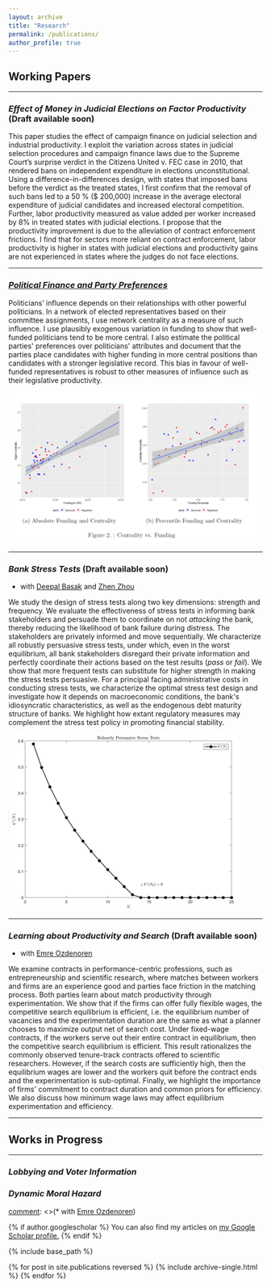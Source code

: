 ```yaml
---
layout: archive
title: "Research"
permalink: /publications/
author_profile: true
---
```


## Working Papers

---
### *Effect of Money in Judicial Elections on Factor Productivity* (Draft available soon) 
 
This paper studies the effect of campaign finance on judicial selection and industrial productivity. I exploit the variation across states in judicial selection procedures and campaign finance laws due to the Supreme Court’s surprise verdict in the Citizens United v. FEC case in 2010, that rendered bans on independent expenditure in elections unconstitutional. Using a difference-in-differences design, with states that imposed bans before the verdict as the treated states, I first confirm that the removal of such bans led to a 50 % ($ 200,000) increase in the average electoral expenditure of judicial candidates and increased electoral competition. Further, labor productivity measured as value added per worker increased by 8% in treated states with judicial elections. I propose that the productivity improvement is due to the alleviation of contract enforcement frictions. I find that for sectors more reliant on contract enforcement, labor productivity is higher in states with judicial elections and productivity gains are not experienced in states where the judges do not face elections.  

---
### [*Political Finance and Party Preferences*](https://papers.ssrn.com/sol3/papers.cfm?abstract_id=4385015) 
 
Politicians’ influence depends on their relationships with other powerful politicians. In a network of elected representatives based on their committee assignments, I use network centrality as a measure of such influence. I use plausibly exogenous variation in funding to show that well-funded politicians tend to be more central. I also estimate the political parties' preferences over politicians' attributes and document that the parties place candidates with higher funding in more central positions than candidates with a stronger legislative record. This bias in favour of well-funded representatives is robust to other measures of influence such as their legislative productivity. 

![Centrality vs. Funding](/assets/images/fig2.png)


--- 

### *Bank Stress Tests* (Draft available soon) 
* with [Deepal Basak](https://sites.google.com/a/nyu.edu/dbasak/home) and [Zhen Zhou](https://www.zhenzhoueconomics.com/)

We study the design of stress tests along two key dimensions: strength and frequency. We evaluate the effectiveness of stress tests in informing bank stakeholders and persuade them to coordinate on not *attacking* the bank, thereby reducing the likelihood of bank failure during distress. The stakeholders are privately informed and move sequentially. We characterize all robustly persuasive stress tests, under which, even in the worst equilibrium, all bank stakeholders disregard their private information and perfectly coordinate their actions based on the test results (*pass* or *fail*). We show that more frequent tests can substitute for higher strength in making the stress tests persuasive. For a principal facing administrative costs in conducting stress tests, we characterize the optimal stress test design and investigate how it depends on macroeconomic conditions, the bank's idiosyncratic characteristics, as well as the endogenous debt maturity structure of banks. We highlight how extant regulatory measures may complement the stress test policy in promoting financial stability. 

![Stress Tests: Strength vs. Frequency](/assets/images/k_j_plot_tau_9_v4.png) 

--- 
 
### *Learning about Productivity and Search* (Draft available soon) 
* with [Emre Ozdenoren](https://sites.google.com/site/ozdenoren/home)

 We examine contracts in performance-centric professions, such as entrepreneurship and scientific research, where matches between workers and firms are an experience good and parties face friction in the matching process. Both parties learn about match productivity through experimentation. We show that if the firms can offer fully flexible wages, the competitive search equilibrium is efficient, i.e. the equilibrium number of vacancies and the experimentation duration are the same as what a planner chooses to maximize output net of search cost. Under fixed-wage contracts, if the workers serve out their entire contract in equilibrium, then the competitive search equilibrium is efficient. This result rationalizes the commonly observed tenure-track contracts offered to scientific researchers.  However, if the search costs are sufficiently high, then the equilibrium wages are lower and the workers quit before the contract ends and the experimentation is sub-optimal. Finally, we highlight the importance of firms' commitment to contract duration and common priors for efficiency. We also discuss how minimum wage laws may affect equilibrium experimentation and efficiency. 

--- 

## Works in Progress 
--- 
### *Lobbying and Voter Information* 
### *Dynamic Moral Hazard* 

[comment]: <> (### *Learning about Productivity) 
[comment]: <>(* with [Emre Ozdenoren](https://sites.google.com/site/ozdenoren/home)) 



{% if author.googlescholar %}
  You can also find my articles on <u><a href="{{author.googlescholar}}">my Google Scholar profile</a>.</u>
{% endif %}

{% include base_path %}

{% for post in site.publications reversed %}
  {% include archive-single.html %}
{% endfor %}
